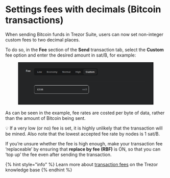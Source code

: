 # Settings fees with decimals (Bitcoin transactions)

When sending Bitcoin funds in Trezor Suite, users can now set non-integer custom fees to two decimal places.

To do so, in the **Fee** section of the **Send** transaction tab, select the **Custom** fee option and enter the desired amount in sat/B, for example:

<figure><img src="../../.gitbook/assets/Send_Fee_2dp.png" alt=""><figcaption></figcaption></figure>

As can be seen in the example, fee rates are costed per byte of data, rather than the amount of Bitcoin being sent.

💡 If a very low (or no) fee is set, it is highly unlikely that the transaction will be mined. Also note that the lowest accepted fee rate by nodes is 1 sat/B.

If you’re unsure whether the fee is high enough, make your transaction fee ‘replaceable’ by ensuring that **replace by fee (RBF)** is ON, so that you can ‘top up’ the fee even after sending the transaction.

{% hint style="info" %}
Learn more about [transaction fees](https://trezor.io/learn/a/transaction-fees-in-trezor-suite-app) on the Trezor knowledge base
{% endhint %}
